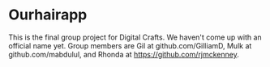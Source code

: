 # Ourhairapp
This is the final group project for Digital Crafts. We haven't come up with an official name yet.
Group members are Gil at github.com/GilliamD, Mulk at github.com/mabdulul, and Rhonda at https://github.com/rjmckenney.
